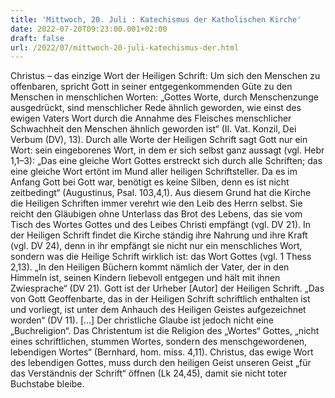 ```yaml
---
title: 'Mittwoch, 20. Juli : Katechismus der Katholischen Kirche'
date: 2022-07-20T09:23:00.001+02:00
draft: false
url: /2022/07/mittwoch-20-juli-katechismus-der.html
---
```


Christus – das einzige Wort der Heiligen Schrift: Um sich den Menschen zu offenbaren, spricht Gott in seiner entgegenkommenden Güte zu den Menschen in menschlichen Worten: „Gottes Worte, durch Menschenzunge ausgedrückt, sind menschlicher Rede ähnlich geworden, wie einst des ewigen Vaters Wort durch die Annahme des Fleisches menschlicher Schwachheit den Menschen ähnlich geworden ist“ (II. Vat. Konzil, Dei Verbum (DV), 13). Durch alle Worte der Heiligen Schrift sagt Gott nur ein Wort: sein eingeborenes Wort, in dem er sich selbst ganz aussagt (vgl. Hebr 1,1–3): „Das eine gleiche Wort Gottes erstreckt sich durch alle Schriften; das eine gleiche Wort ertönt im Mund aller heiligen Schriftsteller. Da es im Anfang Gott bei Gott war, benötigt es keine Silben, denn es ist nicht zeitbedingt“ (Augustinus, Psal. 103,4,1). Aus diesem Grund hat die Kirche die Heiligen Schriften immer verehrt wie den Leib des Herrn selbst. Sie reicht den Gläubigen ohne Unterlass das Brot des Lebens, das sie vom Tisch des Wortes Gottes und des Leibes Christi empfängt (vgl. DV 21). In der Heiligen Schrift findet die Kirche ständig ihre Nahrung und ihre Kraft (vgl. DV 24), denn in ihr empfängt sie nicht nur ein menschliches Wort, sondern was die Heilige Schrift wirklich ist: das Wort Gottes (vgl. 1 Thess 2,13). „In den Heiligen Büchern kommt nämlich der Vater, der in den Himmeln ist, seinen Kindern liebevoll entgegen und hält mit ihnen Zwiesprache“ (DV 21). Gott ist der Urheber \[Autor\] der Heiligen Schrift. „Das von Gott Geoffenbarte, das in der Heiligen Schrift schriftlich enthalten ist und vorliegt, ist unter dem Anhauch des Heiligen Geistes aufgezeichnet worden“ (DV 11). \[…\] Der christliche Glaube ist jedoch nicht eine „Buchreligion“. Das Christentum ist die Religion des „Wortes“ Gottes, „nicht eines schriftlichen, stummen Wortes, sondern des menschgewordenen, lebendigen Wortes“ (Bernhard, hom. miss. 4,11). Christus, das ewige Wort des lebendigen Gottes, muss durch den heiligen Geist unseren Geist „für das Verständnis der Schrift“ öffnen (Lk 24,45), damit sie nicht toter Buchstabe bleibe.
